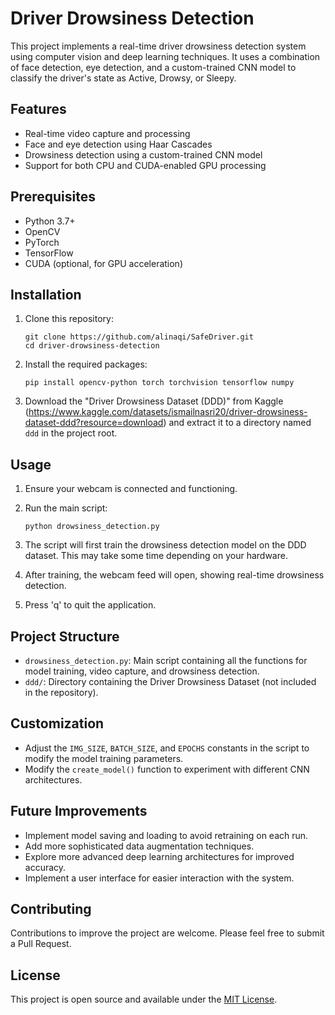 # Driver Drowsiness Detection

This project implements a real-time driver drowsiness detection system using computer vision and deep learning techniques. It uses a combination of face detection, eye detection, and a custom-trained CNN model to classify the driver's state as Active, Drowsy, or Sleepy.

## Features

- Real-time video capture and processing
- Face and eye detection using Haar Cascades
- Drowsiness detection using a custom-trained CNN model
- Support for both CPU and CUDA-enabled GPU processing

## Prerequisites

- Python 3.7+
- OpenCV
- PyTorch
- TensorFlow
- CUDA (optional, for GPU acceleration)

## Installation

1. Clone this repository:
   ```
   git clone https://github.com/alinaqi/SafeDriver.git
   cd driver-drowsiness-detection
   ```

2. Install the required packages:
   ```
   pip install opencv-python torch torchvision tensorflow numpy
   ```

3. Download the "Driver Drowsiness Dataset (DDD)" from Kaggle (https://www.kaggle.com/datasets/ismailnasri20/driver-drowsiness-dataset-ddd?resource=download) and extract it to a directory named `ddd` in the project root.

## Usage

1. Ensure your webcam is connected and functioning.

2. Run the main script:
   ```
   python drowsiness_detection.py
   ```

3. The script will first train the drowsiness detection model on the DDD dataset. This may take some time depending on your hardware.

4. After training, the webcam feed will open, showing real-time drowsiness detection.

5. Press 'q' to quit the application.

## Project Structure

- `drowsiness_detection.py`: Main script containing all the functions for model training, video capture, and drowsiness detection.
- `ddd/`: Directory containing the Driver Drowsiness Dataset (not included in the repository).

## Customization

- Adjust the `IMG_SIZE`, `BATCH_SIZE`, and `EPOCHS` constants in the script to modify the model training parameters.
- Modify the `create_model()` function to experiment with different CNN architectures.

## Future Improvements

- Implement model saving and loading to avoid retraining on each run.
- Add more sophisticated data augmentation techniques.
- Explore more advanced deep learning architectures for improved accuracy.
- Implement a user interface for easier interaction with the system.

## Contributing

Contributions to improve the project are welcome. Please feel free to submit a Pull Request.

## License

This project is open source and available under the [MIT License](LICENSE).